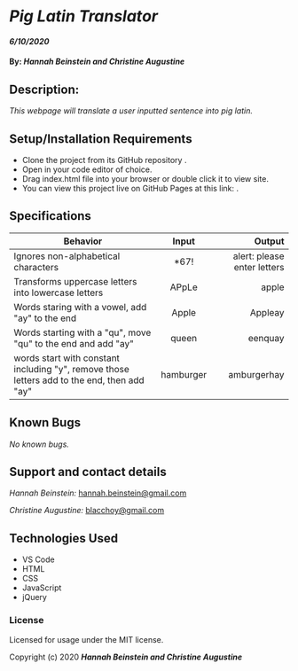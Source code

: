# _Pig Latin Translator_

#### _6/10/2020_

#### By: _**Hannah Beinstein and Christine Augustine**_

## Description:

_This webpage will translate a user inputted sentence into pig latin._

## Setup/Installation Requirements

* Clone the project from its GitHub repository .
* Open in your code editor of choice.
* Drag index.html file into your browser or double click it to view site.
* You can view this project live on GitHub Pages at this link: .

## Specifications

| Behavior       | Input         | Output  |
| ------------- |:-------------:| -----:|
| Ignores non-alphabetical characters |  *67!  | alert: please enter letters  | 
| Transforms uppercase letters into lowercase letters |  APpLe | apple | 
| Words staring with a vowel, add "ay" to the end | Apple | Appleay |
| Words starting with a "qu", move "qu" to the end and add "ay" | queen  | eenquay  |
| words start with constant including "y", remove those letters add to the end, then add "ay" | hamburger  | amburgerhay |

## Known Bugs

_No known bugs._

## Support and contact details

_Hannah Beinstein:_ 
hannah.beinstein@gmail.com

_Christine Augustine:_
blacchoy@gmail.com

## Technologies Used

* VS Code
* HTML
* CSS
* JavaScript
* jQuery

### License

Licensed for usage under the MIT license.

Copyright (c) 2020 **_Hannah Beinstein and Christine Augustine_**